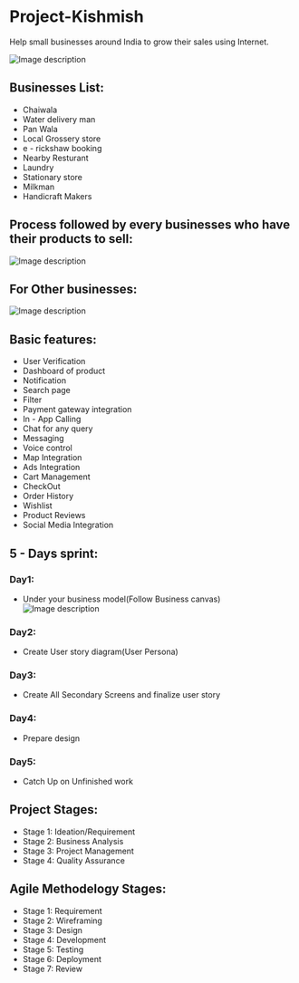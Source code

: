 # Project-Kishmish
Help small businesses around India to grow their sales using Internet.

![Image description](https://i.pinimg.com/564x/0b/c2/e6/0bc2e6ed322759aef423a3af98da5f03.jpg)

## Businesses List: ##

* Chaiwala
* Water delivery man
* Pan Wala
* Local Grossery store
* e - rickshaw booking
* Nearby Resturant
* Laundry
* Stationary store
* Milkman
* Handicraft Makers


## Process followed by every businesses who have their products to sell: ##

![Image description](https://i.pinimg.com/564x/f0/de/ec/f0deec8659fbcce21ddae482cf0cc2a9.jpg)


## For Other businesses: ##

![Image description](https://i.pinimg.com/564x/f5/e2/8d/f5e28d1fbe23ae37c73c517c2ec9c62f.jpg)






## Basic features: ##

  * User Verification
  * Dashboard of product
  * Notification
  * Search page
  * Filter
  * Payment gateway integration
  * In - App Calling 
  * Chat for any query
  * Messaging
  * Voice control 
  * Map Integration
  * Ads Integration
  * Cart Management
  * CheckOut
  * Order History
  * Wishlist 
  * Product Reviews
  * Social Media Integration
  
  
## 5 - Days sprint: ##

### Day1: ###

 * Under your business model(Follow Business canvas)
   ![Image description](https://i.pinimg.com/564x/a5/ae/cb/a5aecbfd2d28e64c74cba1cdc68c47fd.jpg)

### Day2: ###

 * Create User story diagram(User Persona)

### Day3: ###

 * Create All Secondary Screens and finalize user story

### Day4: ###

 * Prepare design

### Day5: ###

 * Catch Up on Unfinished work
 
 
## Project Stages: ##

 * Stage 1: Ideation/Requirement
 * Stage 2: Business Analysis
 * Stage 3: Project Management
 * Stage 4: Quality Assurance
 
## Agile Methodelogy Stages: ##
 
 * Stage 1: Requirement
 * Stage 2: Wireframing
 * Stage 3: Design
 * Stage 4: Development
 * Stage 5: Testing
 * Stage 6: Deployment
 * Stage 7: Review
 
  
